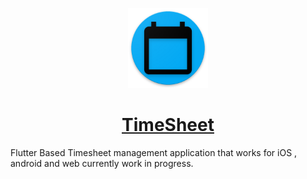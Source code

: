 <p align="center">
  <a href="">
    <img src="images\ic_launcher.png" height="128">
    <h1 align="center">TimeSheet</h1>
  </a>
</p>

Flutter Based Timesheet management application that works for iOS , android and web currently work in progress. 
